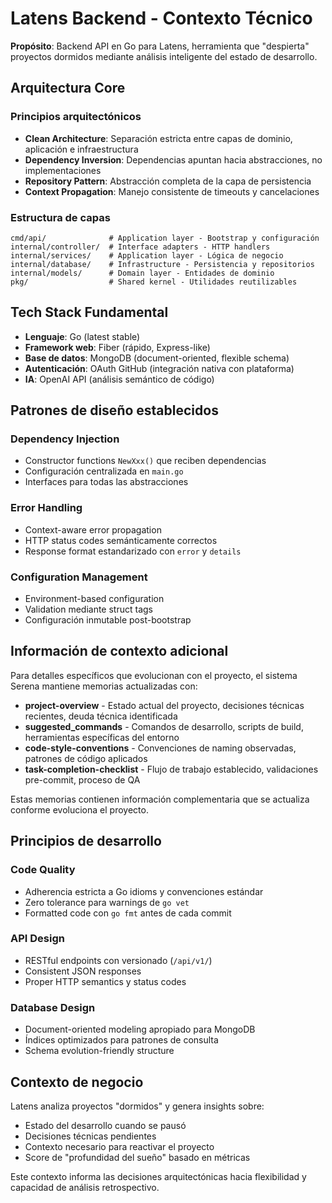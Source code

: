 # Latens Backend - Contexto Técnico

**Propósito**: Backend API en Go para Latens, herramienta que "despierta" proyectos dormidos mediante análisis inteligente del estado de desarrollo.

## Arquitectura Core

### Principios arquitectónicos
- **Clean Architecture**: Separación estricta entre capas de dominio, aplicación e infraestructura
- **Dependency Inversion**: Dependencias apuntan hacia abstracciones, no implementaciones
- **Repository Pattern**: Abstracción completa de la capa de persistencia
- **Context Propagation**: Manejo consistente de timeouts y cancelaciones

### Estructura de capas
```
cmd/api/              # Application layer - Bootstrap y configuración
internal/controller/  # Interface adapters - HTTP handlers 
internal/services/    # Application layer - Lógica de negocio
internal/database/    # Infrastructure - Persistencia y repositorios
internal/models/      # Domain layer - Entidades de dominio
pkg/                  # Shared kernel - Utilidades reutilizables
```

## Tech Stack Fundamental

- **Lenguaje**: Go (latest stable)
- **Framework web**: Fiber (rápido, Express-like)
- **Base de datos**: MongoDB (document-oriented, flexible schema)
- **Autenticación**: OAuth GitHub (integración nativa con plataforma)
- **IA**: OpenAI API (análisis semántico de código)

## Patrones de diseño establecidos

### Dependency Injection
- Constructor functions `NewXxx()` que reciben dependencias
- Configuración centralizada en `main.go`
- Interfaces para todas las abstracciones

### Error Handling
- Context-aware error propagation
- HTTP status codes semánticamente correctos
- Response format estandarizado con `error` y `details`

### Configuration Management
- Environment-based configuration
- Validation mediante struct tags
- Configuración inmutable post-bootstrap

## Información de contexto adicional

Para detalles específicos que evolucionan con el proyecto, el sistema Serena mantiene memorias actualizadas con:

- **project-overview** - Estado actual del proyecto, decisiones técnicas recientes, deuda técnica identificada
- **suggested_commands** - Comandos de desarrollo, scripts de build, herramientas específicas del entorno
- **code-style-conventions** - Convenciones de naming observadas, patrones de código aplicados
- **task-completion-checklist** - Flujo de trabajo establecido, validaciones pre-commit, proceso de QA

Estas memorias contienen información complementaria que se actualiza conforme evoluciona el proyecto.

## Principios de desarrollo

### Code Quality
- Adherencia estricta a Go idioms y convenciones estándar
- Zero tolerance para warnings de `go vet`
- Formatted code con `go fmt` antes de cada commit

### API Design
- RESTful endpoints con versionado (`/api/v1/`)
- Consistent JSON responses
- Proper HTTP semantics y status codes

### Database Design
- Document-oriented modeling apropiado para MongoDB
- Índices optimizados para patrones de consulta
- Schema evolution-friendly structure

## Contexto de negocio

Latens analiza proyectos "dormidos" y genera insights sobre:
- Estado del desarrollo cuando se pausó
- Decisiones técnicas pendientes
- Contexto necesario para reactivar el proyecto
- Score de "profundidad del sueño" basado en métricas

Este contexto informa las decisiones arquitectónicas hacia flexibilidad y capacidad de análisis retrospectivo.